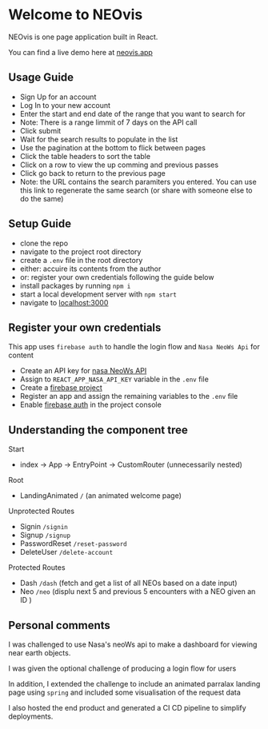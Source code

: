 # Welcome to NEOvis

NEOvis is one page application built in React. 

You can find a live demo here at [neovis.app](https://neovis.app/)

## Usage Guide

- Sign Up for an account
- Log In to your new account
- Enter the start and end date of the range that you want to search for 
- Note: There is a range limmit of 7 days on the API call
- Click submit
- Wait for the search results to populate in the list
- Use the pagination at the bottom to flick between pages
- Click the table headers to sort the table
- Click on a row to view the up comming and previous passes
- Click go back to return to the previous page
- Note: the URL contains the search paramiters you entered. You can use this link to regenerate the same search (or share with someone else to do the same)
## Setup Guide

- clone the repo
- navigate to the project root directory
- create a `.env` file in the root directory
- either: accuire its contents from the author
- or: register your own credentials following the guide below
- install packages by running `npm i`
- start a local development server with `npm start`
- navigate to [localhost:3000](http://localhost:3000/)

## Register your own credentials

This app uses `firebase auth` to handle the login flow and `Nasa NeoWs Api` for content

- Create an API key for [nasa NeoWs API](https://api.nasa.gov/) 
- Assign to `REACT_APP_NASA_API_KEY` variable in the `.env` file
- Create a [firebase project](https://cloud.google.com/firestore/docs/client/get-firebase)
- Register an app and assign the remaining variables to the `.env` file
- Enable [firebase auth](https://firebase.google.com/docs/auth) in the project console

##  Understanding the component tree

Start
 - index -> App -> EntryPoint -> CustomRouter (unnecessarily nested)

Root
- LandingAnimated `/` (an animated welcome page)

Unprotected Routes
- Signin `/signin`
- Signup `/signup`
- PasswordReset `/reset-password`
- DeleteUser `/delete-account`

Protected Routes
- Dash `/dash` (fetch and get a list of all NEOs based on a date input)
- Neo `/neo` (displu next 5 and previous 5 encounters with a NEO given an ID )

## Personal comments

I was challenged to use Nasa's neoWs api to make a dashboard for viewing near earth objects.

I was given the optional challenge of producing a login flow for users

In addition, I extended the challenge to include an animated parralax landing page using `spring` and included some visualisation of the request data

I also hosted the end product and generated a CI CD pipeline to simplify deployments.

